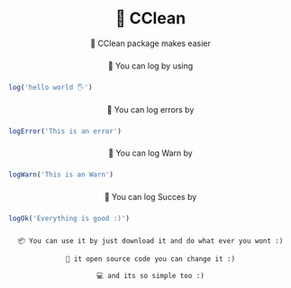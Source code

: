 <h1 align="center">🎉 CClean</h1>

<div align="center">
    🎉 CClean package makes easier
</div>

###

<div align="center">
    📂 You can log by using
</div>

###

```js
log('hello world 🖐')
```
###

<div align="center">
    📂 You can log errors by
</div>

###

```js
logError('This is an error')
```
###

<div align="center">
    📂 You can log Warn by
</div>

###

```js
logWarn('This is an Warn')
```
###

<div align="center">
    📂 You can log Succes by
</div>

###
```js
logOk('Everything is good :)')
```
###

<div align="center">
    
    📦 You can use it by just download it and do what ever you wont :)
    
    📕 it open source code you can change it :)
    
    💻 and its so simple too :)
    
</div>


